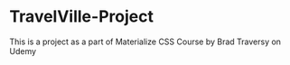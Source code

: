 # TravelVille-Project
This is a project as a part of Materialize CSS Course by Brad Traversy on Udemy

